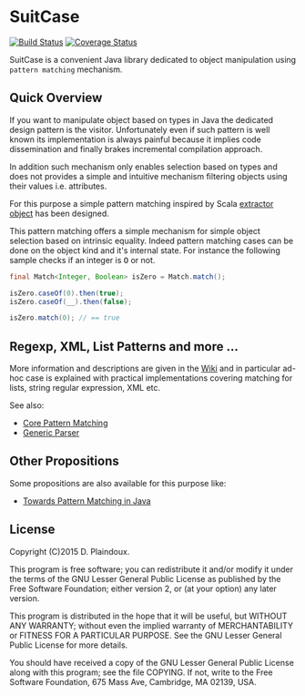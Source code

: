 # SuitCase 

[![Build Status](https://travis-ci.org/d-plaindoux/suitcase.svg?branch=master)](https://travis-ci.org/d-plaindoux/suitcase) [![Coverage Status](https://coveralls.io/repos/d-plaindoux/suitcase/badge.png)](https://coveralls.io/r/d-plaindoux/suitcase)

SuitCase is a convenient Java library dedicated to object manipulation using `pattern matching` mechanism.

## Quick Overview

If you want to manipulate object based on types in Java the dedicated design pattern is the visitor.
Unfortunately even if such pattern is well known its implementation is always painful because it implies
code dissemination and finally brakes incremental compilation approach.

In addition such mechanism only enables selection based on types and does not provides a simple and
intuitive mechanism filtering objects using their values i.e. attributes.

For this purpose a simple pattern matching inspired by Scala [extractor object](http://docs.scala-lang.org/tutorials/tour/extractor-objects.html)
has been designed.

This pattern matching offers a simple mechanism for simple object selection based on intrinsic equality.
Indeed pattern matching cases can be done on the object kind and it's internal state. For instance the following sample
checks if an integer is <tt>O</tt> or not.

``` java
final Match<Integer, Boolean> isZero = Match.match();

isZero.caseOf(0).then(true);
isZero.caseOf(__).then(false);

isZero.match(0); // == true
```

## Regexp, XML, List Patterns and more ...

More information and descriptions are given in the [Wiki](https://github.com/d-plaindoux/suitcase/wiki) and in particular ad-hoc case is explained with
practical implementations covering matching for lists, string regular expression, XML etc.

See also:

* [Core Pattern Matching](https://github.com/d-plaindoux/suitcase/wiki#core-pattern-matching)
* [Generic Parser](https://github.com/d-plaindoux/suitcase/wiki#generic-parser)

## Other Propositions

Some propositions are also available for this purpose like:
* [Towards Pattern Matching in Java](http://kerflyn.wordpress.com/2012/05/09/towards-pattern-matching-in-java/)

## License

Copyright (C)2015 D. Plaindoux.

This program is  free software; you can redistribute  it and/or modify
it  under the  terms  of  the GNU  Lesser  General  Public License  as
published by  the Free Software  Foundation; either version 2,  or (at
your option) any later version.

This program  is distributed in the  hope that it will  be useful, but
WITHOUT   ANY  WARRANTY;   without  even   the  implied   warranty  of
MERCHANTABILITY  or FITNESS  FOR  A PARTICULAR  PURPOSE.  See the  GNU
Lesser General Public License for more details.

You  should have  received a  copy of  the GNU  Lesser General  Public
License along with  this program; see the file COPYING.  If not, write
to the  Free Software Foundation,  675 Mass Ave, Cambridge,  MA 02139,
USA.
